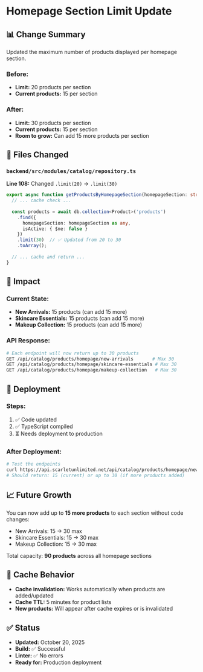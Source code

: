 # Homepage Section Limit Update

## 📊 Change Summary

Updated the maximum number of products displayed per homepage section.

### Before:
- **Limit:** 20 products per section
- **Current products:** 15 per section

### After:
- **Limit:** 30 products per section
- **Current products:** 15 per section
- **Room to grow:** Can add 15 more products per section

## 📝 Files Changed

### `backend/src/modules/catalog/repository.ts`
**Line 108:** Changed `.limit(20)` → `.limit(30)`

```typescript
export async function getProductsByHomepageSection(homepageSection: string): Promise<Product[]> {
  // ... cache check ...
  
  const products = await db.collection<Product>('products')
    .find({ 
      homepageSection: homepageSection as any,
      isActive: { $ne: false } 
    })
    .limit(30)  // ✅ Updated from 20 to 30
    .toArray();
  
  // ... cache and return ...
}
```

## 🎯 Impact

### Current State:
- **New Arrivals:** 15 products (can add 15 more)
- **Skincare Essentials:** 15 products (can add 15 more)
- **Makeup Collection:** 15 products (can add 15 more)

### API Response:
```bash
# Each endpoint will now return up to 30 products
GET /api/catalog/products/homepage/new-arrivals       # Max 30
GET /api/catalog/products/homepage/skincare-essentials # Max 30
GET /api/catalog/products/homepage/makeup-collection   # Max 30
```

## 🚀 Deployment

### Steps:
1. ✅ Code updated
2. ✅ TypeScript compiled
3. ⏳ Needs deployment to production

### After Deployment:
```bash
# Test the endpoints
curl https://api.scarletunlimited.net/api/catalog/products/homepage/new-arrivals | jq '. | length'
# Should return: 15 (current) or up to 30 (if more products added)
```

## 📈 Future Growth

You can now add up to **15 more products** to each section without code changes:
- New Arrivals: 15 → 30 max
- Skincare Essentials: 15 → 30 max
- Makeup Collection: 15 → 30 max

Total capacity: **90 products** across all homepage sections

## 🔄 Cache Behavior

- **Cache invalidation:** Works automatically when products are added/updated
- **Cache TTL:** 5 minutes for product lists
- **New products:** Will appear after cache expires or is invalidated

## ✅ Status

- **Updated:** October 20, 2025
- **Build:** ✅ Successful
- **Linter:** ✅ No errors
- **Ready for:** Production deployment

